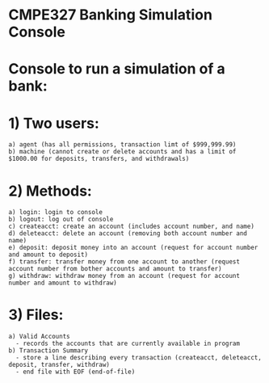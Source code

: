 # CMPE327 Banking Simulation Console
# Console to run a simulation of a bank:
# 1) Two users:
    a) agent (has all permissions, transaction limt of $999,999.99)
    b) machine (cannot create or delete accounts and has a limit of $1000.00 for deposits, transfers, and withdrawals)
# 2) Methods:
    a) login: login to console
    b) logout: log out of console
    c) createacct: create an account (includes account number, and name)
    d) deleteacct: delete an account (removing both account number and name)
    e) deposit: deposit money into an account (request for account number and amount to deposit)
    f) transfer: transfer money from one account to another (request account number from bother accounts and amount to transfer)
    g) withdraw: withdraw money from an account (request for account number and amount to withdraw)
# 3) Files:
    a) Valid Accounts
      - records the accounts that are currently available in program
    b) Transaction Summary
      - store a line describing every transaction (createacct, deleteacct, deposit, transfer, withdraw)
      - end file with EOF (end-of-file)
